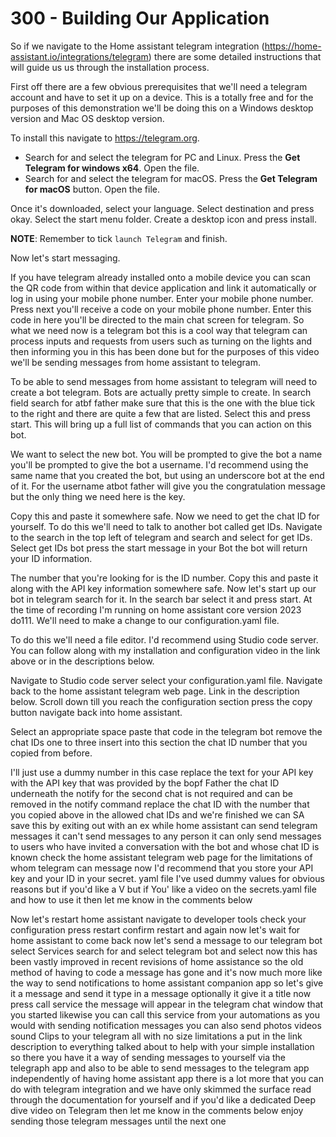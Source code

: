 # 300 - Building Our Application

So if we navigate to the Home assistant telegram integration (https://home-assistant.io/integrations/telegram) there are some detailed instructions that will guide us us through the installation process.

First off there are a few obvious prerequisites that we'll need a telegram account and have to set it up on a device. This is a totally free and for the purposes of this demonstration we'll be doing this on a Windows desktop version and Mac OS desktop version.

To install this navigate to https://telegram.org. 

- Search for and select the telegram for PC and Linux. Press the **Get Telegram for windows x64**. Open the file.
- Search for and select the telegram for macOS. Press the **Get Telegram for macOS** button. Open the file.

Once it's downloaded, select your language. Select destination and press okay. Select the start menu folder. Create a desktop icon and press install. 

**NOTE**: Remember to tick ```launch Telegram``` and finish. 

Now let's start messaging. 

If you have telegram already installed onto a mobile device you can scan the QR code from within that device application and link it automatically or log in using your mobile phone number. Enter your mobile phone number. Press next you'll receive a code on your mobile phone number. Enter this code in here you'll be directed to the main chat screen for telegram. So what we need now is a telegram bot this is a cool way that telegram can process inputs and requests from users such as turning on the lights and then informing you in this has been done but for the purposes of this video we'll be sending messages from home assistant to telegram. 

To be able to send messages from home assistant to telegram will need to create a bot telegram. Bots are actually pretty simple to create. In search field search for atbf father make sure that this is the one with the blue tick to the right and there are quite a few that are listed. Select this and press start. This will bring up a full list of commands that you can action on this bot. 

We want to select the new bot. You will be prompted to give the bot a name you'll be prompted to give the bot a username. I'd recommend using the same name that you created the bot, but using an underscore bot at the end of it. For the username atbot father will give you the congratulation message but the only thing we need here is the key.

Copy this and paste it somewhere safe. Now we need to get the chat ID for yourself. To do this we'll need to talk to another bot called get IDs. Navigate to the search in the top left of telegram and search and select for get IDs. Select get IDs bot press the start message in your Bot the bot will return your ID information. 

The number that you're looking for is the ID number. Copy this and paste it along with the API key information somewhere safe. Now let's start up our bot in telegram search for it. In the search bar select it and press start. At the time of recording I'm running on home assistant core version 2023 do111. We'll need to make a change to our configuration.yaml file.

To do this we'll need a file editor. I'd recommend using Studio code server. You can follow along with my installation and configuration video in the link above or in the descriptions below. 

Navigate to Studio code server select your configuration.yaml file. Navigate back to the home assistant telegram web page. Link in the description below. Scroll down till you reach the configuration section press the copy button navigate back into home assistant. 

Select an appropriate space paste that code in the telegram bot remove the chat IDs one to three insert into this section the chat ID number that you copied from before. 

I'll just use a dummy number in this case replace the text for your API key with the API key that was provided by the bopf Father the chat ID underneath the notify for the second chat is not required and can be removed in the notify command replace the chat ID with the number that you copied above in the allowed chat IDs and we're finished we can SA save this by exiting out with an ex while home assistant can send telegram messages it can't send messages to any person it can only send messages to users who have invited a conversation with the bot and whose chat ID is known check the home assistant telegram web page for the limitations of whom telegram can message now I'd recommend that you store your API key and your ID in your secret. yaml file I've used dummy values for obvious reasons but if you'd like a V but if You' like a video on the secrets.yaml file and how to use it then let me know in the comments below

Now let's restart home assistant navigate to developer tools check your configuration press restart confirm restart and again now let's wait for home assistant to come back now let's send a message to our telegram bot select Services search for and select telegram bot and select now this has been vastly improved in recent revisions of home assistance so the old method of having to code a message has gone and it's now much more like the way to send notifications to home assistant companion app so let's give it a message and send it type in a message optionally it give it a title now press call service the message will appear in the telegram chat window that you started likewise you can call this service from your automations as you would with sending notification messages you can also send photos videos sound Clips to your telegram all with no size limitations a put in the link description to everything talked about to help with your simple installation so there you have it a way of sending messages to yourself via the telegraph app and also to be able to send messages to the telegram app independently of having home assistant app there is a lot more that you can do with telegram integration and we have only skimmed the surface read through the documentation for yourself and if you'd like a dedicated Deep dive video on Telegram then let me know in the comments below enjoy sending those telegram messages until the next one

